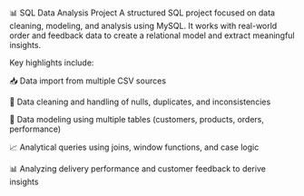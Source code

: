 📊 SQL Data Analysis Project
A structured SQL project focused on data cleaning, modeling, and analysis using MySQL. It works with real-world order and feedback data to create a relational model and extract meaningful insights.

Key highlights include:

📥 Data import from multiple CSV sources

🧹 Data cleaning and handling of nulls, duplicates, and inconsistencies

🔗 Data modeling using multiple tables (customers, products, orders, performance)

📈 Analytical queries using joins, window functions, and case logic

📊 Analyzing delivery performance and customer feedback to derive insights
